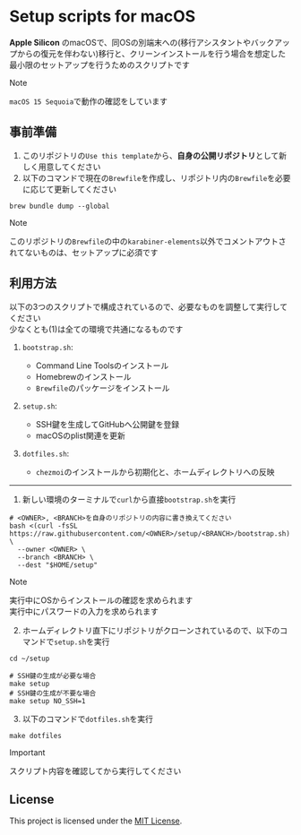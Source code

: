 # Setup scripts for macOS

**Apple Silicon** のmacOSで、同OSの別端末への(移行アシスタントやバックアップからの復元を伴わない)移行と、クリーンインストールを行う場合を想定した最小限のセットアップを行うためのスクリプトです  
> [!NOTE]
> `macOS 15 Sequoia`で動作の確認をしています    

## 事前準備
1. このリポジトリの`Use this template`から、**自身の公開リポジトリ**として新しく用意してください  
2. 以下のコマンドで現在の`Brewfile`を作成し、リポジトリ内の`Brewfile`を必要に応じて更新してください  
``` shell
brew bundle dump --global
```
> [!NOTE]  
> このリポジトリの`Brewfile`の中の`karabiner-elements`以外でコメントアウトされてないものは、セットアップに必須です  

## 利用方法
以下の3つのスクリプトで構成されているので、必要なものを調整して実行してください  
少なくとも(1)は全ての環境で共通になるものです
1. `bootstrap.sh`: 
   - Command Line Toolsのインストール  
   - Homebrewのインストール  
   - `Brewfile`のパッケージをインストール  

2. `setup.sh`: 
   - SSH鍵を生成してGitHubへ公開鍵を登録  
   - macOSのplist関連を更新  

3. `dotfiles.sh`: 
   - `chezmoi`のインストールから初期化と、ホームディレクトリへの反映  

---  

1. 新しい環境のターミナルで`curl`から直接`bootstrap.sh`を実行  
``` shell
# <OWNER>, <BRANCH>を自身のリポジトリの内容に書き換えてください
bash <(curl -fsSL https://raw.githubusercontent.com/<OWNER>/setup/<BRANCH>/bootstrap.sh) \
  --owner <OWNER> \
  --branch <BRANCH> \
  --dest "$HOME/setup"
```
> [!NOTE]
> 実行中にOSからインストールの確認を求められます  
> 実行中にパスワードの入力を求められます  

2. ホームディレクトリ直下にリポジトリがクローンされているので、以下のコマンドで`setup.sh`を実行  
``` shell
cd ~/setup

# SSH鍵の生成が必要な場合
make setup
# SSH鍵の生成が不要な場合
make setup NO_SSH=1
```

3. 以下のコマンドで`dotfiles.sh`を実行  
``` shell
make dotfiles
```

> [!IMPORTANT]
> スクリプト内容を確認してから実行してください

## License
This project is licensed under the [MIT License](./LICENSE).
